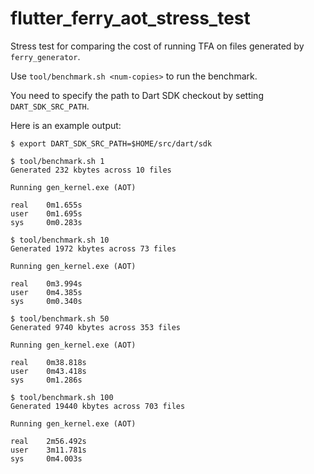 # flutter_ferry_aot_stress_test

Stress test for comparing the cost of running TFA on files generated by
`ferry_generator`.

Use `tool/benchmark.sh <num-copies>` to run the benchmark.

You need to specify the path to Dart SDK checkout by setting `DART_SDK_SRC_PATH`.

Here is an example output:

```console
$ export DART_SDK_SRC_PATH=$HOME/src/dart/sdk

$ tool/benchmark.sh 1
Generated 232 kbytes across 10 files

Running gen_kernel.exe (AOT)

real    0m1.655s
user    0m1.695s
sys     0m0.283s

$ tool/benchmark.sh 10
Generated 1972 kbytes across 73 files

Running gen_kernel.exe (AOT)

real    0m3.994s
user    0m4.385s
sys     0m0.340s

$ tool/benchmark.sh 50
Generated 9740 kbytes across 353 files

Running gen_kernel.exe (AOT)

real    0m38.818s
user    0m43.418s
sys     0m1.286s

$ tool/benchmark.sh 100
Generated 19440 kbytes across 703 files

Running gen_kernel.exe (AOT)

real    2m56.492s
user    3m11.781s
sys     0m4.003s
```